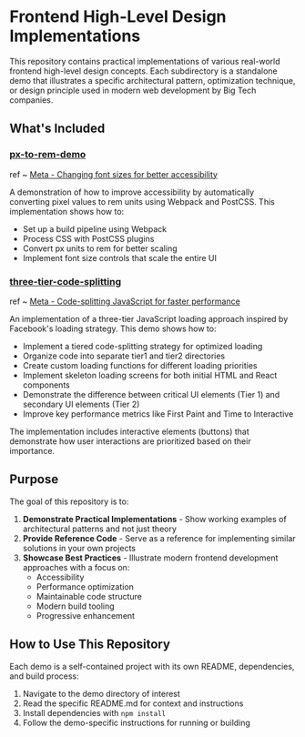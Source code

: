 # Frontend High-Level Design Implementations

This repository contains practical implementations of various real-world frontend high-level design concepts. Each subdirectory is a standalone demo that illustrates a specific architectural pattern, optimization technique, or design principle used in modern web development by Big Tech companies.

## What's Included

### [px-to-rem-demo](./px-to-rem-demo)

ref ~ [Meta - Changing font sizes for better accessibility](https://engineering.fb.com/2020/05/08/web/facebook-redesign/#:~:text=Changing%20font%20sizes%20for%20better%20accessibility)

A demonstration of how to improve accessibility by automatically converting pixel values to rem units using Webpack and PostCSS. This implementation shows how to:

- Set up a build pipeline using Webpack
- Process CSS with PostCSS plugins
- Convert px units to rem for better scaling
- Implement font size controls that scale the entire UI

### [three-tier-code-splitting](./three-tier-code-splitting)

ref ~ [Meta - Code-splitting JavaScript for faster performance](https://engineering.fb.com/2020/05/08/web/facebook-redesign/#:~:text=Code%2Dsplitting%20JavaScript%20for%20faster%20performance)

An implementation of a three-tier JavaScript loading approach inspired by Facebook's loading strategy. This demo shows how to:

- Implement a tiered code-splitting strategy for optimized loading
- Organize code into separate tier1 and tier2 directories
- Create custom loading functions for different loading priorities
- Implement skeleton loading screens for both initial HTML and React components
- Demonstrate the difference between critical UI elements (Tier 1) and secondary UI elements (Tier 2)
- Improve key performance metrics like First Paint and Time to Interactive

The implementation includes interactive elements (buttons) that demonstrate how user interactions are prioritized based on their importance.

## Purpose

The goal of this repository is to:

1. **Demonstrate Practical Implementations** - Show working examples of architectural patterns and not just theory
2. **Provide Reference Code** - Serve as a reference for implementing similar solutions in your own projects
3. **Showcase Best Practices** - Illustrate modern frontend development approaches with a focus on:
   - Accessibility
   - Performance optimization
   - Maintainable code structure
   - Modern build tooling
   - Progressive enhancement

## How to Use This Repository

Each demo is a self-contained project with its own README, dependencies, and build process:

1. Navigate to the demo directory of interest
2. Read the specific README.md for context and instructions
3. Install dependencies with `npm install`
4. Follow the demo-specific instructions for running or building
